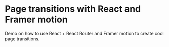 # Page transitions with React and Framer motion
Demo on how to use React + React Router and Framer motion to create cool page transitions.